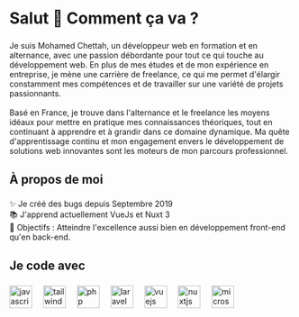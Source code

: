 <h1 align="left">Salut 👋 Comment ça va ?</h1>

###

<p align="left">Je suis Mohamed Chettah, un développeur web en formation et en alternance, avec une passion débordante pour tout ce qui touche au développement web. En plus de mes études et de mon expérience en entreprise, je mène une carrière de freelance, ce qui me permet d'élargir constamment mes compétences et de travailler sur une variété de projets passionnants.<br><br>Basé en France, je trouve dans l'alternance et le freelance les moyens idéaux pour mettre en pratique mes connaissances théoriques, tout en continuant à apprendre et à grandir dans ce domaine dynamique. Ma quête d'apprentissage continu et mon engagement envers le développement de solutions web innovantes sont les moteurs de mon parcours professionnel.</p>

###

<h2 align="left">À propos de moi</h2>

###

<p align="left">✨ Je créé des bugs depuis Septembre 2019<br>📚 J'apprend actuellement VueJs et Nuxt 3<br>🎯 Objectifs : Atteindre l'excellence aussi bien en développement front-end qu'en back-end.</p>

###

<h2 align="left">Je code avec</h2>

###

<div align="left">
  <img src="https://cdn.jsdelivr.net/gh/devicons/devicon/icons/javascript/javascript-original.svg" height="40" alt="javascript logo"  />
  <img width="12" />
  <img src="https://cdn.simpleicons.org/tailwindcss/06B6D4" height="40" alt="tailwindcss logo"  />
  <img width="12" />
  <img src="https://cdn.jsdelivr.net/gh/devicons/devicon/icons/php/php-original.svg" height="40" alt="php logo"  />
  <img width="12" />
  <img src="https://cdn.simpleicons.org/laravel/FF2D20" height="40" alt="laravel logo"  />
  <img width="12" />
  <img src="https://cdn.jsdelivr.net/gh/devicons/devicon/icons/vuejs/vuejs-original.svg" height="40" alt="vuejs logo"  />
  <img width="12" />
  <img src="https://cdn.jsdelivr.net/gh/devicons/devicon/icons/nuxtjs/nuxtjs-original.svg" height="40" alt="nuxtjs logo"  />
  <img width="12" />
  <img src="https://cdn.simpleicons.org/microsoftsqlserver/CC2927" height="40" alt="microsoftsqlserver logo"  />
</div>

